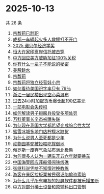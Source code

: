 # 2025-10-13

共 26 条

<!-- BEGIN ZHIHUSEARCH -->
<!-- 最后更新时间 Mon Oct 13 2025 13:18:08 GMT+0800 (China Standard Time) -->

1. [宗馥莉已辞职](https://www.zhihu.com/search?q=%E5%AE%97%E9%A6%A5%E8%8E%89%E5%B7%B2%E8%BE%9E%E8%81%8C)
1. [成都一车辆起火多人救援打不开门](https://www.zhihu.com/search?q=%E6%88%90%E9%83%BD%E4%B8%80%E8%BD%A6%E8%BE%86%E8%B5%B7%E7%81%AB%E5%A4%9A%E4%BA%BA%E6%95%91%E6%8F%B4%E6%89%93%E4%B8%8D%E5%BC%80%E9%97%A8)
1. [2025 诺贝尔经济学奖](https://www.zhihu.com/search?q=2025%20%E8%AF%BA%E8%B4%9D%E5%B0%94%E7%BB%8F%E6%B5%8E%E5%AD%A6%E5%A5%96)
1. [恒大许家印离岸信托被击穿](https://www.zhihu.com/search?q=%E6%81%92%E5%A4%A7%E8%AE%B8%E5%AE%B6%E5%8D%B0%E7%A6%BB%E5%B2%B8%E4%BF%A1%E6%89%98%E8%A2%AB%E5%87%BB%E7%A9%BF)
1. [中方回应美方威胁加征100%关税](https://www.zhihu.com/search?q=%E4%B8%AD%E6%96%B9%E5%9B%9E%E5%BA%94%E7%BE%8E%E6%96%B9%E5%A8%81%E8%83%81%E5%8A%A0%E5%BE%81100%25%E5%85%B3%E7%A8%8E)
1. [你有什么一辈子不能说的秘密](https://www.zhihu.com/search?q=%E4%BD%A0%E6%9C%89%E4%BB%80%E4%B9%88%E4%B8%80%E8%BE%88%E5%AD%90%E4%B8%8D%E8%83%BD%E8%AF%B4%E7%9A%84%E7%A7%98%E5%AF%86)
1. [美股跳水](https://www.zhihu.com/search?q=%E7%BE%8E%E8%82%A1%E8%B7%B3%E6%B0%B4)
1. [宗馥莉](https://www.zhihu.com/search?q=%E5%AE%97%E9%A6%A5%E8%8E%89)
1. [宗馥莉将独立经营娃小宗](https://www.zhihu.com/search?q=%E5%AE%97%E9%A6%A5%E8%8E%89%E5%B0%86%E7%8B%AC%E7%AB%8B%E7%BB%8F%E8%90%A5%E5%A8%83%E5%B0%8F%E5%AE%97)
1. [如何看待美国识字率只有 79％](https://www.zhihu.com/search?q=%E5%A6%82%E4%BD%95%E7%9C%8B%E5%BE%85%E7%BE%8E%E5%9B%BD%E8%AF%86%E5%AD%97%E7%8E%87%E5%8F%AA%E6%9C%89%2079%EF%BC%85)
1. [浙江一居民楼出现空心菜瀑布](https://www.zhihu.com/search?q=%E6%B5%99%E6%B1%9F%E4%B8%80%E5%B1%85%E6%B0%91%E6%A5%BC%E5%87%BA%E7%8E%B0%E7%A9%BA%E5%BF%83%E8%8F%9C%E7%80%91%E5%B8%83)
1. [过去24小时加密货币爆仓超190亿美元](https://www.zhihu.com/search?q=%E8%BF%87%E5%8E%BB24%E5%B0%8F%E6%97%B6%E5%8A%A0%E5%AF%86%E8%B4%A7%E5%B8%81%E7%88%86%E4%BB%93%E8%B6%85190%E4%BA%BF%E7%BE%8E%E5%85%83)
1. [一部电影会失传吗](https://www.zhihu.com/search?q=%E4%B8%80%E9%83%A8%E7%94%B5%E5%BD%B1%E4%BC%9A%E5%A4%B1%E4%BC%A0%E5%90%97)
1. [如何解读男子拒服兵役受多项处罚](https://www.zhihu.com/search?q=%E5%A6%82%E4%BD%95%E8%A7%A3%E8%AF%BB%E7%94%B7%E5%AD%90%E6%8B%92%E6%9C%8D%E5%85%B5%E5%BD%B9%E5%8F%97%E5%A4%9A%E9%A1%B9%E5%A4%84%E7%BD%9A)
1. [万科董事长辛杰被曝失联](https://www.zhihu.com/search?q=%E4%B8%87%E7%A7%91%E8%91%A3%E4%BA%8B%E9%95%BF%E8%BE%9B%E6%9D%B0%E8%A2%AB%E6%9B%9D%E5%A4%B1%E8%81%94)
1. [为何现在我国大学都希望变成综合性大学](https://www.zhihu.com/search?q=%E4%B8%BA%E4%BD%95%E7%8E%B0%E5%9C%A8%E6%88%91%E5%9B%BD%E5%A4%A7%E5%AD%A6%E9%83%BD%E5%B8%8C%E6%9C%9B%E5%8F%98%E6%88%90%E7%BB%BC%E5%90%88%E6%80%A7%E5%A4%A7%E5%AD%A6)
1. [蜜雪冰城多地门店柠檬水缺货](https://www.zhihu.com/search?q=%E8%9C%9C%E9%9B%AA%E5%86%B0%E5%9F%8E%E5%A4%9A%E5%9C%B0%E9%97%A8%E5%BA%97%E6%9F%A0%E6%AA%AC%E6%B0%B4%E7%BC%BA%E8%B4%A7)
1. [为什么说男人至死都是少年](https://www.zhihu.com/search?q=%E4%B8%BA%E4%BB%80%E4%B9%88%E8%AF%B4%E7%94%B7%E4%BA%BA%E8%87%B3%E6%AD%BB%E9%83%BD%E6%98%AF%E5%B0%91%E5%B9%B4)
1. [动物园羊驼被投喂吃撑倒地](https://www.zhihu.com/search?q=%E5%8A%A8%E7%89%A9%E5%9B%AD%E7%BE%8A%E9%A9%BC%E8%A2%AB%E6%8A%95%E5%96%82%E5%90%83%E6%92%91%E5%80%92%E5%9C%B0)
1. [俄罗斯一废弃气象站布满北极熊](https://www.zhihu.com/search?q=%E4%BF%84%E7%BD%97%E6%96%AF%E4%B8%80%E5%BA%9F%E5%BC%83%E6%B0%94%E8%B1%A1%E7%AB%99%E5%B8%83%E6%BB%A1%E5%8C%97%E6%9E%81%E7%86%8A)
1. [为何很多人认为一辆车开五六年就要换车](https://www.zhihu.com/search?q=%E4%B8%BA%E4%BD%95%E5%BE%88%E5%A4%9A%E4%BA%BA%E8%AE%A4%E4%B8%BA%E4%B8%80%E8%BE%86%E8%BD%A6%E5%BC%80%E4%BA%94%E5%85%AD%E5%B9%B4%E5%B0%B1%E8%A6%81%E6%8D%A2%E8%BD%A6)
1. [中国海警回应菲船侵闯铁线礁](https://www.zhihu.com/search?q=%E4%B8%AD%E5%9B%BD%E6%B5%B7%E8%AD%A6%E5%9B%9E%E5%BA%94%E8%8F%B2%E8%88%B9%E4%BE%B5%E9%97%AF%E9%93%81%E7%BA%BF%E7%A4%81)
1. [张继科说凭啥不知情时换教练](https://www.zhihu.com/search?q=%E5%BC%A0%E7%BB%A7%E7%A7%91%E8%AF%B4%E5%87%AD%E5%95%A5%E4%B8%8D%E7%9F%A5%E6%83%85%E6%97%B6%E6%8D%A2%E6%95%99%E7%BB%83)
1. [游客在景区捡板栗被民宿诬陷偷盗索赔](https://www.zhihu.com/search?q=%E6%B8%B8%E5%AE%A2%E5%9C%A8%E6%99%AF%E5%8C%BA%E6%8D%A1%E6%9D%BF%E6%A0%97%E8%A2%AB%E6%B0%91%E5%AE%BF%E8%AF%AC%E9%99%B7%E5%81%B7%E7%9B%97%E7%B4%A2%E8%B5%94)
1. [为什么几乎所有电视的投屏软件都被乐播垄断](https://www.zhihu.com/search?q=%E4%B8%BA%E4%BB%80%E4%B9%88%E5%87%A0%E4%B9%8E%E6%89%80%E6%9C%89%E7%94%B5%E8%A7%86%E7%9A%84%E6%8A%95%E5%B1%8F%E8%BD%AF%E4%BB%B6%E9%83%BD%E8%A2%AB%E4%B9%90%E6%92%AD%E5%9E%84%E6%96%AD)
1. [中方对部分稀土设备和原辅料出口管制](https://www.zhihu.com/search?q=%E4%B8%AD%E6%96%B9%E5%AF%B9%E9%83%A8%E5%88%86%E7%A8%80%E5%9C%9F%E8%AE%BE%E5%A4%87%E5%92%8C%E5%8E%9F%E8%BE%85%E6%96%99%E5%87%BA%E5%8F%A3%E7%AE%A1%E5%88%B6)

<!-- END ZHIHUSEARCH -->
